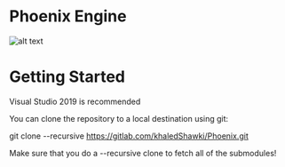 # Phoenix Engine
![alt text](Sandbox/res/Texture/Phoenix.png "Phoenix Engine")
# Getting Started
Visual Studio 2019 is recommended

You can clone the repository to a local destination using git:

git clone --recursive https://gitlab.com/khaledShawki/Phoenix.git

Make sure that you do a --recursive clone to fetch all of the submodules!
